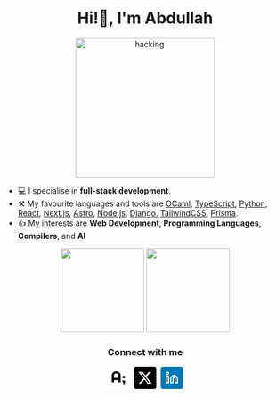 <h1 align="center">Hi!👋, I'm Abdullah</h1>
<div align="center">
  <img src="https://media.giphy.com/media/B4dt6rXq6nABilHTYM/giphy.gif" alt="hacking" width="250">
</div>

- 💻 I specialise in **full-stack development**.
- ⚒️ My favourite languages and tools are [OCaml](https://ocaml.org), [TypeScript](https://www.typescriptlang.org/), [Python](https://www.python.org/), [React](https://reactjs.org), [Next.js](https://nextjs.org), [Astro](https://astro.build), [Node.js](https://nodejs.org), [Django](https://www.djangoproject.com), [TailwindCSS](https://tailwindcss.com), [Prisma](https://prisma.io).
- 👍 My interests are **Web Development**, **Programming Languages**, **Compilers**, and **AI**

<div align="center">
  <img height="150px" src="https://github-readme-stats.vercel.app/api?username=abdllahdev&hide_title=true&hide_border=true&show_icons=true&theme=dracula&include_all_commits=true&count_private=true&hide=contribs" />
  <img height="150px" src="https://github-readme-stats.vercel.app/api/top-langs/?username=abdllahdev&theme=dracula&hide_title=true&layout=compact&hide_border=true&show_icons=true&count_private=true&hide=html,jupyter%20notebook,jinja,tex" />
</div>

<h3 align="center">Connect with me</h3>
<div style="display: flex; justify-content: center; align-items: center; width: 100%; gap: 8px">
  <a href="https://abdllah.dev" style="text-decoration: none;" target="_blank">
    <svg style="width: 24px; height: 24px; padding: 8px; border-radius: 4px; fill: black; background: white;" role="img" viewBox="0 0 630 622" xmlns="http://www.w3.org/2000/svg">
      <path d="M315.099 316.161V211.059C315.099 196.654 312.291 183.104 306.676 170.409C301.305 157.47 293.858 146.239 284.337 136.718C274.815 127.196 263.585 119.75 250.646 114.379C237.95 108.764 224.4 105.956 209.996 105.956C195.592 105.956 181.92 108.764 168.98 114.379C156.285 119.75 145.177 127.196 135.655 136.718C126.134 146.239 118.565 157.47 112.95 170.409C107.579 183.104 104.894 196.654 104.894 211.059V316.161H315.099ZM420.201 526H315.099V420.897H104.894V526H0.157227V211.059C0.157227 182.006 5.65039 154.784 16.6367 129.394C27.623 103.759 42.5156 81.4199 61.3145 62.377C80.3574 43.334 102.574 28.3193 127.965 17.333C153.6 6.34668 180.943 0.853516 209.996 0.853516C239.049 0.853516 266.271 6.34668 291.661 17.333C317.296 28.3193 339.635 43.334 358.678 62.377C377.721 81.4199 392.735 103.759 403.722 129.394C414.708 154.784 420.201 182.006 420.201 211.059V526ZM629.308 278.441C629.308 287.23 627.599 295.531 624.181 303.344C621.007 310.912 616.612 317.504 610.997 323.119C605.382 328.734 598.79 333.251 591.222 336.669C583.653 339.843 575.597 341.43 567.052 341.43C558.263 341.43 550.084 339.843 542.516 336.669C534.947 333.251 528.233 328.734 522.374 323.119C516.759 317.504 512.242 310.912 508.824 303.344C505.65 295.531 504.063 287.23 504.063 278.441C504.063 270.141 505.65 262.206 508.824 254.638C512.242 247.069 516.759 240.478 522.374 234.862C528.233 229.003 534.947 224.486 542.516 221.312C550.084 217.895 558.263 216.186 567.052 216.186C575.597 216.186 583.653 217.895 591.222 221.312C598.79 224.486 605.382 229.003 610.997 234.862C616.612 240.478 621.007 247.069 624.181 254.638C627.599 262.206 629.308 270.141 629.308 278.441ZM629.308 488.646C629.308 499.389 628.209 510.985 626.012 523.437C624.059 535.644 620.763 547.729 616.124 559.691C611.729 571.898 605.87 583.373 598.546 594.115C591.222 605.102 582.433 614.379 572.179 621.947L532.262 594.115C539.098 586.303 544.225 578.856 547.643 571.776C551.061 564.94 553.746 557.982 555.699 550.902C548.375 549.438 541.539 546.874 535.191 543.212C528.844 539.55 523.351 534.911 518.712 529.296C514.317 523.925 510.777 517.821 508.092 510.985C505.406 503.905 504.063 496.459 504.063 488.646C504.063 480.102 505.65 472.045 508.824 464.477C512.242 456.908 516.759 450.316 522.374 444.701C527.989 439.086 534.581 434.691 542.149 431.518C549.718 428.1 557.774 426.391 566.319 426.391C575.108 426.391 583.287 428.1 590.855 431.518C598.668 434.691 605.382 439.086 610.997 444.701C616.612 450.316 621.007 456.908 624.181 464.477C627.599 472.045 629.308 480.102 629.308 488.646Z" fill="black"/>
    </svg>
  </a>
  <a href="https://x.com/abdllah_dev" style="text-decoration: none;" target="_blank">
    <svg style="width: 24px; height: 24px; padding: 8px; border-radius: 4px; fill: white; background: black;" role="img" viewBox="0 0 24 24" xmlns="http://www.w3.org/2000/svg"><title>X</title><path d="M18.901 1.153h3.68l-8.04 9.19L24 22.846h-7.406l-5.8-7.584-6.638 7.584H.474l8.6-9.83L0 1.154h7.594l5.243 6.932ZM17.61 20.644h2.039L6.486 3.24H4.298Z"/></svg>
  </a>
  <a href="https://x.com/abdllah_dev" style="text-decoration: none;" target="_blank">
    <svg style="width: 24px; height: 24px; padding: 8px; border-radius: 4px; fill: none; stroke: white; background: #0077b5;" xmlns="http://www.w3.org/2000/svg" width="24" height="24" viewBox="0 0 24 24" fill="none" stroke="currentColor" stroke-width="2" stroke-linecap="round" stroke-linejoin="round" class="lucide lucide-linkedin"><path d="M16 8a6 6 0 0 1 6 6v7h-4v-7a2 2 0 0 0-2-2 2 2 0 0 0-2 2v7h-4v-7a6 6 0 0 1 6-6z"/><rect width="4" height="12" x="2" y="9"/><circle cx="4" cy="4" r="2"/></svg>
  </a>
</div>
